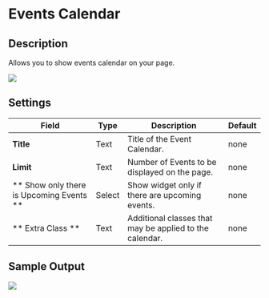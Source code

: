 # Events Calendar

## Description

Allows you to show events calendar on your page.

![](http://transvelo.github.io/bethlehem/docs/images/vc-events-calender-settings.png)

## Settings

| Field | Type | Description | Default
| -- | -- | -- | -- |
| **Title** | Text | Title of the Event Calendar. | none
| **Limit** | Text | Number of Events to be displayed on the page. | none
| ** Show only there is Upcoming Events ** | Select | Show widget only if there are upcoming events. |  none |
| ** Extra Class ** | Text | Additional classes that may be applied to the calendar. | none

## Sample Output

![](http://transvelo.github.io/bethlehem/docs/images/vc-events-calender-output.png)
